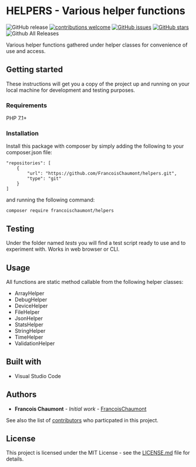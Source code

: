 # HELPERS - Various helper functions

![GitHub release](https://img.shields.io/github/release/FrancoisChaumont/helpers.svg)
[![contributions welcome](https://img.shields.io/badge/contributions-welcome-brightgreen.svg?style=flat)](https://github.com/FrancoisChaumont/helpers/issues)
[![GitHub issues](https://img.shields.io/github/issues/FrancoisChaumont/helpers.svg)](https://github.com/FrancoisChaumont/helpers/issues)
[![GitHub stars](https://img.shields.io/github/stars/FrancoisChaumont/helpers.svg)](https://github.com/FrancoisChaumont/helpers/stargazers)
![Github All Releases](https://img.shields.io/github/downloads/FrancoisChaumont/helpers/total.svg)

Various helper functions gathered under helper classes for convenience of use and access.

## Getting started
These instructions will get you a copy of the project up and running on your local machine for development and testing purposes.

### Requirements
PHP 7.1+

### Installation
Install this package with composer by simply adding the following to your composer.json file:  
```
"repositories": [
    {
        "url": "https://github.com/FrancoisChaumont/helpers.git",
        "type": "git"
    }
]
```
and running the following command:  
```
composer require francoischaumont/helpers
```

## Testing
Under the folder named *tests* you will find a test script ready to use and to experiment with. Works in web browser or CLI.

## Usage
All functions are static method callable from the following helper classes:
* ArrayHelper
* DebugHelper
* DeviceHelper
* FileHelper
* JsonHelper
* StatsHelper
* StringHelper
* TimeHelper
* ValidationHelper

## Built with
* Visual Studio Code

## Authors
* **Francois Chaumont** - *Initial work* - [FrancoisChaumont](https://github.com/FrancoisChaumont)

See also the list of [contributors](https://github.com/FrancoisChaumont/helpers/graphs/contributors) who particpated in this project.

## License
This project is licensed under the MIT License - see the [LICENSE.md](LICENSE.md) file for details.
